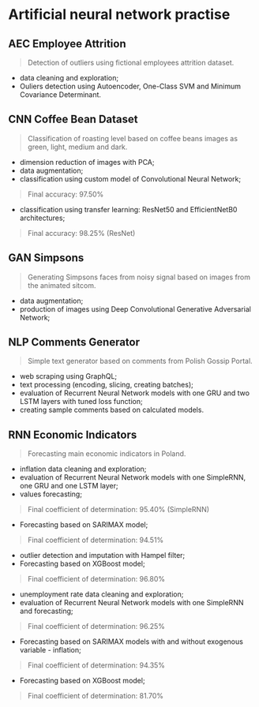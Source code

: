 # Artificial neural network practise

## AEC Employee Attrition
> Detection of outliers using fictional employees attrition dataset.
- data cleaning and exploration;
- Ouliers detection using Autoencoder, One-Class SVM and Minimum Covariance Determinant.

## CNN Coffee Bean Dataset
> Classification of roasting level based on coffee beans images as green, light, medium and dark.
- dimension reduction of images with PCA;
- data augmentation;
- classification using custom model of Convolutional Neural Network;
> Final accuracy: 97.50%
- classification using transfer learning: ResNet50 and EfficientNetB0 architectures;
> Final accuracy: 98.25% (ResNet)

## GAN Simpsons
> Generating Simpsons faces from noisy signal based on images from the animated sitcom.
- data augmentation;
- production of images using Deep Convolutional Generative Adversarial Network;

## NLP Comments Generator
> Simple text generator based on comments from Polish Gossip Portal.
- web scraping using GraphQL;
- text processing (encoding, slicing, creating batches);
- evaluation of Recurrent Neural Network models with one GRU and two LSTM layers with tuned loss function;
- creating sample comments based on calculated models.

## RNN Economic Indicators
> Forecasting main economic indicators in Poland. 
- inflation data cleaning and exploration;
- evaluation of Recurrent Neural Network models with one SimpleRNN, one GRU and one LSTM layer; 
- values forecasting;
> Final coefficient of determination: 95.40% (SimpleRNN)
- Forecasting based on SARIMAX model;
> Final coefficient of determination: 94.51%
- outlier detection and imputation with Hampel filter;
- Forecasting based on XGBoost model;
> Final coefficient of determination: 96.80%
- unemployment rate data cleaning and exploration;
- evaluation of Recurrent Neural Network models with one SimpleRNN and forecasting;
> Final coefficient of determination: 96.25% 
- Forecasting based on SARIMAX models with and without exogenous variable - inflation;
> Final coefficient of determination: 94.35%
- Forecasting based on XGBoost model;
> Final coefficient of determination: 81.70%
